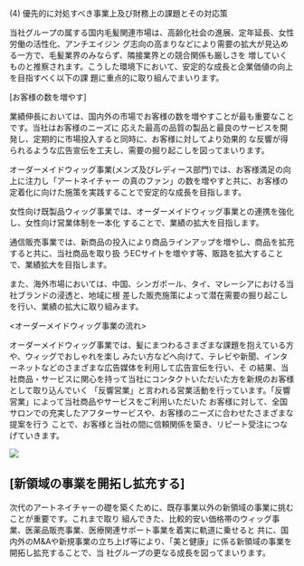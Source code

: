 (4) 優先的に対処すべき事業上及び財務上の課題とその対応策

当社グループの属する国内毛髪関連市場は、高齢化社会の進展、定年延長、女性労働の活性化、アンチエイジン グ志向の高まりなどにより需要の拡大が見込める一方で、毛髪業界のみならず、隣接業界との競合関係も厳しさを 増していくものと推察されます。こうした環境下において、安定的な成長と企業価値の向上を目指すべく以下の課 題に重点的に取り組んでまいります。

[お客様の数を増やす]

業績伸長においては、国内外の市場でお客様の数を増やすことが最も重要なことです。当社はお客様のニーズに 応えた最高の品質の製品と最良のサービスを開発し、定期的に市場投入すると同時に、お客様に対してより効果的 な反響が得られるような広告宣伝を工夫し、需要の掘り起こしを図ってまいります。

オーダーメイドウィッグ事業(メンズ及びレディース部門)では、お客様満足の向上に注力し「アートネイチャー の真のファン」の数を増やすと共に、お客様の定着化に向けた施策を実践することで安定的な成長を目指します。

女性向け既製品ウィッグ事業では、オーダーメイドウィッグ事業との連携を強化し、女性向け営業体制を一本化 することで、業績の拡大を目指します。

通信販売事業では、新商品の投入により商品ラインアップを増やし、商品を拡充すると共に、当社商品を取り扱 うECサイトを増やす等、販路を拡大することで、業績拡大を目指します。

また、海外市場においては、中国、シンガポール、タイ、マレーシアにおける当社ブランドの浸透と、地域に根 差した販売施策によって潜在需要の掘り起こしを行い、業績の拡大に取り組みます。

<オーダーメイドウィッグ事業の流れ>

オーダーメイドウィッグ事業では、髪にまつわるさまざまな課題を抱えている方や、ウィッグでおしゃれを楽し みたい方などへ向けて、テレビや新聞、インターネットなどのさまざまな広告媒体を利用して広告宣伝を行い、そ の結果、当社商品・サービスに関心を持って当社にコンタクトいただいた方を新規のお客様として取り込んでいく 「反響営業」と言われる営業活動を行っています。「反響営業」によって当社商品やサービスをご利用いただいた お客様に対して、全国サロンでの充実したアフターサービスや、お客様のニーズに合わせたさまざまな提案を行う ことで、お客様と当社の間に信頼関係を築き、リピート受注につなげていきます。

![](_page_0_Figure_11.jpeg)

## [新領域の事業を開拓し拡充する]

次代のアートネイチャーの礎を築くために、既存事業以外の新領域の事業に挑むことが重要です。これまで取り 組んできた、比較的安い価格帯のウィッグ事業、医薬品販売事業、医療関連サポート事業を着実に軌道に乗せると 共に、国内外のM&Aや新規事業の立ち上げ等により、「美と健康」に係る新領域の事業を開拓し拡充することで、当 社グループの更なる成長を図ってまいります。